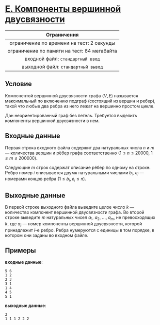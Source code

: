 # [E. Компоненты вершинной двусвязности](E.cpp)

| Ограничения                                 |
|:-------------------------------------------:|
| ограничение по времени на тест: 2 секунды   |
| ограничение по памяти на тест: 64 мегабайта |
| входной файл: `стандартный ввод`            |
| выходной файл: `стандартный вывод`          |

## Условие

Компонентой вершинной двусвязности графа $\langle V, E \rangle$ называется максимальный по включению подграф (состоящий из вершин и ребер), такой что любые два ребра из него лежат на вершинно простом цикле.

Дан неориентированный граф без петель. Требуется выделить компоненты вершинной двусвязности в нем.

## Входные данные

Первая строка входного файла содержит два натуральных числа $n$ и $m$ — количества вершин и рёбер графа соответственно $(1 \leqslant n \leqslant 20000, ~ 1 \leqslant m \leqslant 200000)$.

Следующие $m$ строк содержат описание рёбер по одному на строке. Ребро номер $i$ описывается двумя натуральными числами $b_i$, $e_i$ — номерами концов ребра $(1 \leqslant b_i, e_i \leqslant n)$.

## Выходные данные

В первой строке выходного файла выведите целое число $k$ — количество компонент вершинной двусвязности графа. Во второй строке выведите $m$ натуральных чисел $a_1, ~ a_2, ~ \ldots, ~ a_m$, не превосходящих $k$, где $a_i$ — номер компоненты вершинной двусвязности, которой принадлежит $i$-е ребро. Ребра нумеруются с единицы в том порядке, в котором они заданы во входном файле.

## Примеры

**входные данные**:

```text
5 6
1 2
2 3
3 1
1 4
4 5
5 1
```

**выходные данные**:

```text
2
1 1 1 2 2 2 
```
